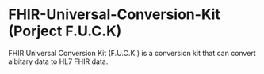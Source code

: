 # FHIR-Universal-Conversion-Kit (Porject F.U.C.K)

FHIR Universal Conversion Kit (F.U.C.K.) is a conversion kit that can convert albitary data to HL7 FHIR data. 